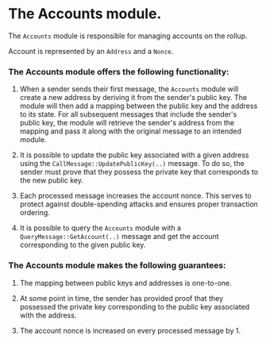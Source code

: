 # The Accounts module.
The `Accounts` module is responsible for managing accounts on the rollup. 

Account is represented by an `Address` and a `Nonce`.

### The Accounts module offers the following functionality:

1. When a sender sends their first message, the `Accounts` module will create a new address by deriving it from the sender's public key.
The module will then add a mapping between the public key and the address to its state. For all subsequent messages that include the sender's public key, 
the module will retrieve the sender's address from the mapping and pass it along with the original message to an intended module.

1. It is possible to update the public key associated with a given address using the `CallMessage::UpdatePublicKey(..)` message. 
To do so, the sender must prove that they possess the private key that corresponds to the new public key.

1. Each processed message increases the account nonce. This serves to protect against double-spending attacks and ensures proper transaction ordering.

1. It is possible to query the `Accounts` module with a `QueryMessage::GetAccount(..)` message and get the account corresponding to the given public key.

### The Accounts module makes the following guarantees:

1. The mapping between public keys and addresses is one-to-one.

1. At some point in time, the sender has provided proof that they possessed the private key corresponding to the public key associated with the address.

1. The account nonce is increased on every processed message by 1.



